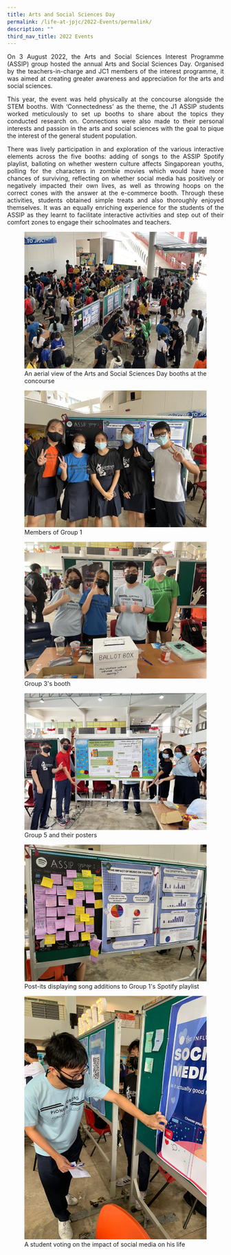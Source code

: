 ```yaml
---
title: Arts and Social Sciences Day
permalink: /life-at-jpjc/2022-Events/permalink/
description: ""
third_nav_title: 2022 Events
---
```

<div align=justify>

<p>On 3 August 2022, the Arts and Social Sciences Interest Programme (ASSIP) group hosted the annual Arts and Social Sciences Day. Organised by the teachers-in-charge and JC1 members of the interest programme, it was aimed at creating greater awareness and appreciation for the arts and social sciences.</p>

<p>This year, the event was held physically at the concourse alongside the STEM booths. With ‘Connectedness’ as the theme, the J1 ASSIP students worked meticulously to set up booths to share about the topics they conducted research on. Connections were also made to their personal interests and passion in the arts and social sciences with the goal to pique the interest of the general student population.</p>

<p>There was lively participation in and exploration of the various interactive elements across the five booths: adding of songs to the ASSIP Spotify playlist, balloting on whether western culture affects Singaporean youths, polling for the characters in zombie movies which would have more chances of surviving, reflecting on whether social media has positively or negatively impacted their own lives, as well as throwing hoops on the correct cones with the answer at the e-commerce booth. Through these activities, students obtained simple treats and also thoroughly enjoyed themselves. It was an equally enriching experience for the students of the ASSIP as they learnt to facilitate interactive activities and step out of their comfort zones to engage their schoolmates and teachers.</p>
	
<figure>
<img src="https://raw.githubusercontent.com/isomerpages/moe-jpjc/staging/images/Life%20%40%20JPJC/2022%20Events/Arts%20and%20Social%20Sciences%20Day/1%20An%20aerial%20view%20of%20the%20Arts%20and%20Social%20Sciences%20Day%20booths%20at%20the%20concourse.jpg">
<figcaption>An aerial view of the Arts and Social Sciences Day booths at the concourse</figcaption></figure>
	
<figure>	
<img src="https://raw.githubusercontent.com/isomerpages/moe-jpjc/staging/images/Life%20%40%20JPJC/2022%20Events/Arts%20and%20Social%20Sciences%20Day/2%20Members%20of%20Group%201.jpg">
<figcaption>Members of Group 1</figcaption></figure>

<figure>
<img src="https://raw.githubusercontent.com/isomerpages/moe-jpjc/staging/images/Life%20%40%20JPJC/2022%20Events/Arts%20and%20Social%20Sciences%20Day/3%20Group%203_s%20booth.jpg">
	<figcaption>Group 3's booth</figcaption></figure>

<figure>
<img src="https://raw.githubusercontent.com/isomerpages/moe-jpjc/staging/images/Life%20%40%20JPJC/2022%20Events/Arts%20and%20Social%20Sciences%20Day/4%20Group%205%20and%20their%20posters.jpg">
<figcaption>Group 5 and their posters</figcaption></figure>

<figure>
<img src="https://raw.githubusercontent.com/isomerpages/moe-jpjc/staging/images/Life%20%40%20JPJC/2022%20Events/Arts%20and%20Social%20Sciences%20Day/5%20Post-its%20displaying%20song%20additions%20to%20Group%201_s%20Spotify%20playlist.jpg">
<figcaption>Post-its displaying song additions to Group 1's Spotify playlist</figcaption></figure>
	
<figure>
<img src="https://raw.githubusercontent.com/isomerpages/moe-jpjc/staging/images/Life%20%40%20JPJC/2022%20Events/Arts%20and%20Social%20Sciences%20Day/6%20A%20student%20voting%20on%20the%20impact%20of%20social%20media%20on%20his%20life.jpg">
<figcaption>A student voting on the impact of social media on his life</figcaption></figure>